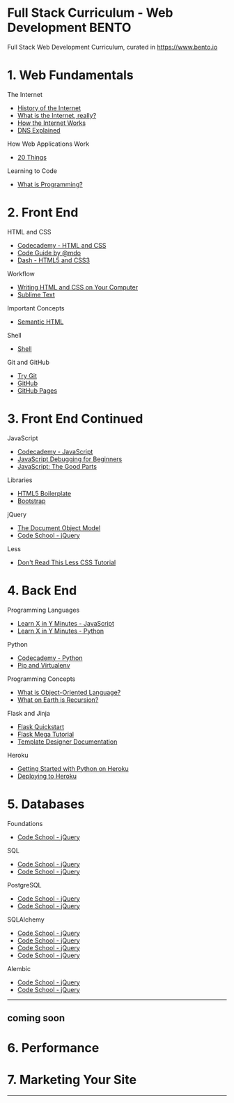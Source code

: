 
# Full Stack Curriculum - Web Development   BENTO
Full Stack Web Development Curriculum, curated in https://www.bento.io

# 1. Web Fundamentals

The Internet

- <a href="https://www.youtube.com/watch?v=9hIQjrMHTv4" target="_blank" >History of the Internet</a>
- <a href="https://www.youtube.com/watch?v=XE_FPEFpHt4" target="_blank" >What is the Internet, really?</a>
- <a href="https://www.youtube.com/watch?v=9hIQjrMHTv4" target="_blank" >How the Internet Works</a>
- <a href="https://www.youtube.com/watch?v=9hIQjrMHTv4" target="_blank" >DNS Explained</a>

How Web Applications Work

- <a href="https://www.youtube.com/watch?v=9hIQjrMHTv4" target="_blank" >20 Things</a>

Learning to Code

- <a href="https://www.youtube.com/watch?v=9hIQjrMHTv4" target="_blank" >What is Programming?</a>

# 2. Front End

HTML and CSS

- <a href="https://www.codecademy.com/courses/web-beginner-en-HZA3b/0/1?curriculum_id=50579fb998b470000202dc8b" target="_blank" >Codecademy - HTML and CSS</a>
- <a href="http://mdo.github.io/code-guide/" target="_blank" >Code Guide by @mdo</a>
- <a href="https://dash.generalassemb.ly/?vip=bento" target="_blank" >Dash - HTML5 and CSS3</a>

Workflow

- <a href="https://generalassembly.wistia.com/medias/qzig8mp4mv" target="_blank" >Writing HTML and CSS on Your Computer</a>
- <a href="http://code.tutsplus.com/courses/perfect-workflow-in-sublime-text-2" target="_blank" >Sublime Text</a>

Important Concepts

- <a href="http://www.w3schools.com/html/html5_semantic_elements.asp" target="_blank" >Semantic HTML</a>

Shell

- <a href="http://linuxcommand.org/lc3_learning_the_shell.php" target="_blank" >Shell</a>

Git and GitHub

- <a href="https://try.github.io/levels/1/challenges/1" target="_blank" >Try Git</a>
- <a href="https://www.youtube.com/watch?v=0fKg7e37bQE" target="_blank" >GitHub</a>
- <a href="https://pages.github.com/" target="_blank" >GitHub Pages</a>

# 3. Front End Continued

JavaScript

- <a href="https://www.codecademy.com/courses/getting-started-v2/0/1" target="_blank" >Codecademy - JavaScript</a>
- <a href="http://juliepagano.com/blog/2014/05/18/javascript-debugging-for-beginners/" target="_blank" >JavaScript Debugging for Beginners</a>
- <a href="http://it-ebooks.info/book/274/" target="_blank" >JavaScript: The Good Parts</a>

Libraries

- <a href="https://html5boilerplate.com/" target="_blank" >HTML5 Boilerplate</a>
- <a href="https://www.youtube.com/watch?v=no-Ntkc836w" target="_blank" >Bootstrap</a>

jQuery

- <a href="https://css-tricks.com/dom/" target="_blank" >The Document Object Model</a>
- <a href="http://try.jquery.com/" target="_blank" >Code School - jQuery</a>

Less

- <a href="http://verekia.com/less-css/dont-read-less-css-tutorial-highly-addictive" target="_blank" >Don't Read This Less CSS Tutorial</a>

# 4. Back End

Programming Languages

- <a href="http://learnxinyminutes.com/docs/javascript/#" target="_blank" >Learn X in Y Minutes - JavaScript</a>
- <a href="http://learnxinyminutes.com/docs/python/" target="_blank" >Learn X in Y Minutes - Python</a>

Python

- <a href="https://www.codecademy.com/courses/introduction-to-python-6WeG3/0/1?curriculum_id=4f89dab3d788890003000096" target="_blank" >Codecademy - Python</a>
- <a href="http://www.dabapps.com/blog/introduction-to-pip-and-virtualenv-python/" target="_blank" >Pip and Virtualenv</a>

Programming Concepts

- <a href="https://www.youtube.com/watch?v=SS-9y0H3Si8" target="_blank" >What is Object-Oriented Language?</a>
- <a href="https://www.youtube.com/watch?v=Mv9NEXX1VHc" target="_blank" >What on Earth is Recursion?</a>

Flask and Jinja

- <a href="http://flask.pocoo.org/docs/0.10/quickstart/" target="_blank" >Flask Quickstart</a>
- <a href="http://blog.miguelgrinberg.com/post/the-flask-mega-tutorial-part-i-hello-world" target="_blank" >Flask Mega Tutorial</a>
- <a href="http://jinja.pocoo.org/docs/dev/templates/" target="_blank" >Template Designer Documentation</a>

Heroku

- <a href="https://devcenter.heroku.com/articles/getting-started-with-python-o" target="_blank" >Getting Started with Python on Heroku</a>
- <a href="https://www.youtube.com/watch?v=L9uD74nHvFY" target="_blank" >Deploying to Heroku</a>

# 5. Databases

Foundations

- <a href="http://try.jquery.com/" target="_blank" >Code School - jQuery</a>

SQL
- <a href="http://try.jquery.com/" target="_blank" >Code School - jQuery</a>
- <a href="http://try.jquery.com/" target="_blank" >Code School - jQuery</a>

PostgreSQL

- <a href="http://try.jquery.com/" target="_blank" >Code School - jQuery</a>
- <a href="http://try.jquery.com/" target="_blank" >Code School - jQuery</a>

SQLAlchemy

- <a href="http://try.jquery.com/" target="_blank" >Code School - jQuery</a>
- <a href="http://try.jquery.com/" target="_blank" >Code School - jQuery</a>
- <a href="http://try.jquery.com/" target="_blank" >Code School - jQuery</a>
- <a href="http://try.jquery.com/" target="_blank" >Code School - jQuery</a>

Alembic

- <a href="http://try.jquery.com/" target="_blank" >Code School - jQuery</a>
- <a href="http://try.jquery.com/" target="_blank" >Code School - jQuery</a>

---

## coming soon

# 6. Performance
# 7. Marketing Your Site
---
